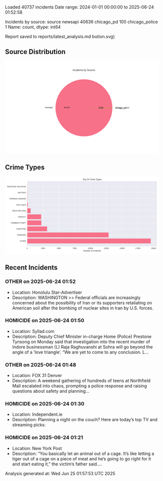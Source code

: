 
Loaded 40737 incidents
Date range: 2024-01-01 00:00:00 to 2025-06-24 01:52:58

Incidents by source:
source
newsapi           40636
chicago_pd          100
chicago_police        1
Name: count, dtype: int64

Report saved to reports/latest_analysis.md
bution.svg)

## Source Distribution
![Source Distribution](images/source_distribution.svg)

## Crime Types
![Crime Types](images/crime_types.svg)

## Recent Incidents

### OTHER on 2025-06-24 01:52
- Location: Honolulu Star-Advertiser
- Description: WASHINGTON >> Federal officials are increasingly concerned about the possibility of Iran or its supporters retaliating on American soil after the bombing of nuclear sites in Iran by U.S. forces.


### HOMICIDE on 2025-06-24 01:50
- Location: Syllad.com
- Description: Deputy Chief Minister in-charge Home (Police) Prestone Tynsong on Monday said that investigation into the recent murder of Indore businessman (L) Raja Raghuvanshi at Sohra will go beyond the angle of a ‘love triangle’. “We are yet to come to any conclusion. L…


### OTHER on 2025-06-24 01:48
- Location: FOX 31 Denver
- Description: A weekend gathering of hundreds of teens at Northfield Mall escalated into chaos, prompting a police response and raising questions about safety and planning...


### HOMICIDE on 2025-06-24 01:30
- Location: Independent.ie
- Description: Planning a night on the couch? Here are today’s top TV and streaming picks:


### HOMICIDE on 2025-06-24 01:21
- Location: New York Post
- Description: “You basically let an animal out of a cage. It’s like letting a tiger out of a cage on a piece of meat and he’s going to go right for it and start eating it,” the victim’s father said.…

Analysis generated at: Wed Jun 25 01:57:53 UTC 2025
